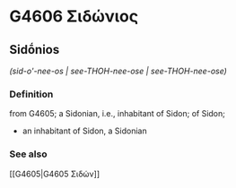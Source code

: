 # G4606 Σιδώνιος

## Sidṓnios

_(sid-o'-nee-os | see-THOH-nee-ose | see-THOH-nee-ose)_

### Definition

from G4605; a Sidonian, i.e., inhabitant of Sidon; of Sidon; 

- an inhabitant of Sidon, a Sidonian

### See also

[[G4605|G4605 Σιδών]]
